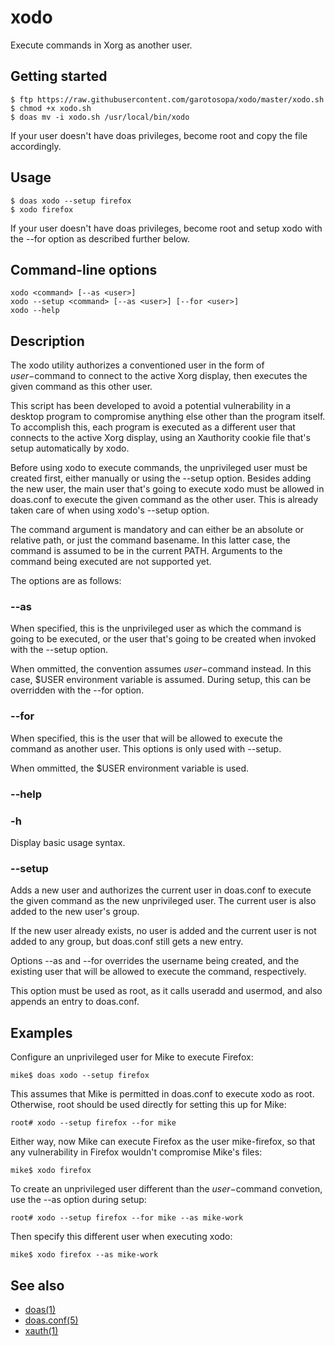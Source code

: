 xodo
====

Execute commands in Xorg as another user.

## Getting started

```
$ ftp https://raw.githubusercontent.com/garotosopa/xodo/master/xodo.sh
$ chmod +x xodo.sh
$ doas mv -i xodo.sh /usr/local/bin/xodo
```

If your user doesn't have doas privileges, become root and copy the file accordingly.

## Usage

```
$ doas xodo --setup firefox
$ xodo firefox
```

If your user doesn't have doas privileges, become root and setup xodo with the --for option as described further below.

## Command-line options

```
xodo <command> [--as <user>]
xodo --setup <command> [--as <user>] [--for <user>]
xodo --help
```

## Description

The xodo utility authorizes a conventioned user in the form of $user-$command to connect to the active Xorg display, then executes the given command as this other user.

This script has been developed to avoid a potential vulnerability in a desktop program to compromise anything else other than the program itself. To accomplish this, each program is executed as a different user that connects to the active Xorg display, using an Xauthority cookie file that's setup automatically by xodo.

Before using xodo to execute commands, the unprivileged user must be created first, either manually or using the --setup option. Besides adding the new user, the main user that's going to execute xodo must be allowed in doas.conf to execute the given command as the other user. This is already taken care of when using xodo's --setup option.

The command argument is mandatory and can either be an absolute or relative path, or just the command basename. In this latter case, the command is assumed to be in the current PATH. Arguments to the command being executed are not supported yet.

The options are as follows:

### --as <user>

When specified, this is the unprivileged user as which the command is going to be executed, or the user that's going to be created when invoked with the --setup option.

When ommitted, the convention assumes $user-$command instead. In this case, $USER environment variable is assumed. During setup, this can be overridden with the --for option.

### --for <user>

When specified, this is the user that will be allowed to execute the command as another user.  This options is only used with --setup.

When ommitted, the $USER environment variable is used.

### --help
### -h

Display basic usage syntax.

### --setup <command>

Adds a new user and authorizes the current user in doas.conf to execute the given command as the new unprivileged user. The current user is also added to the new user's group.

If the new user already exists, no user is added and the current user is not added to any group, but doas.conf still gets a new entry.

Options --as and --for overrides the username being created, and the existing user that will be allowed to execute the command, respectively.

This option must be used as root, as it calls useradd and usermod, and also appends an entry to doas.conf.

## Examples

Configure an unprivileged user for Mike to execute Firefox:

```
mike$ doas xodo --setup firefox
```

This assumes that Mike is permitted in doas.conf to execute xodo as root. Otherwise, root should be used directly for setting this up for Mike:

```
root# xodo --setup firefox --for mike
```

Either way, now Mike can execute Firefox as the user mike-firefox, so
that any vulnerability in Firefox wouldn't compromise Mike's files:

```
mike$ xodo firefox
```

To create an unprivileged user different than the $user-$command convetion, use the --as option during setup:

```
root# xodo --setup firefox --for mike --as mike-work
```

Then specify this different user when executing xodo:

```
mike$ xodo firefox --as mike-work
```

## See also

* [doas(1)](http://man.openbsd.org/OpenBSD-current/man1/doas.1)
* [doas.conf(5)](http://man.openbsd.org/OpenBSD-current/man5/doas.conf.5)
* [xauth(1)](http://man.openbsd.org/OpenBSD-current/man1/xauth.1)
